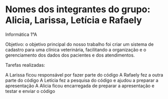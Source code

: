 # Nomes dos integrantes do grupo: Alicia, Larissa, Letícia e Rafaely
Informática 1°A

Objetivo: o objetivo principal do nosso trabalho foi criar um sistema de cadastro para uma clínica veterinária, facilitando a organização e o gerenciamento dos dados dos pacientes e dos atendimentos.

Tarefas realizadas:

A Larissa ficou responsável por fazer parte do código
A Rafaely fez a outra parte do código
A Letícia fez a pesquisa do código e ajudou a preparar a apresentação
A Alicia ficou encarregada de preparar a apresentação e testar e enviar o código
